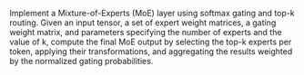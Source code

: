 Implement a Mixture-of-Experts (MoE) layer using softmax gating and top-k routing. Given an input tensor, a set of expert weight matrices, a gating weight matrix, and parameters specifying the number of experts and the value of k, compute the final MoE output by selecting the top-k experts per token, applying their transformations, and aggregating the results weighted by the normalized gating probabilities.

